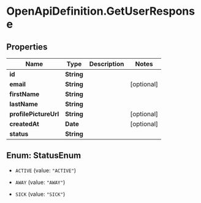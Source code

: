 # OpenApiDefinition.GetUserResponse

## Properties

Name | Type | Description | Notes
------------ | ------------- | ------------- | -------------
**id** | **String** |  | 
**email** | **String** |  | [optional] 
**firstName** | **String** |  | 
**lastName** | **String** |  | 
**profilePictureUrl** | **String** |  | [optional] 
**createdAt** | **Date** |  | [optional] 
**status** | **String** |  | 



## Enum: StatusEnum


* `ACTIVE` (value: `"ACTIVE"`)

* `AWAY` (value: `"AWAY"`)

* `SICK` (value: `"SICK"`)




